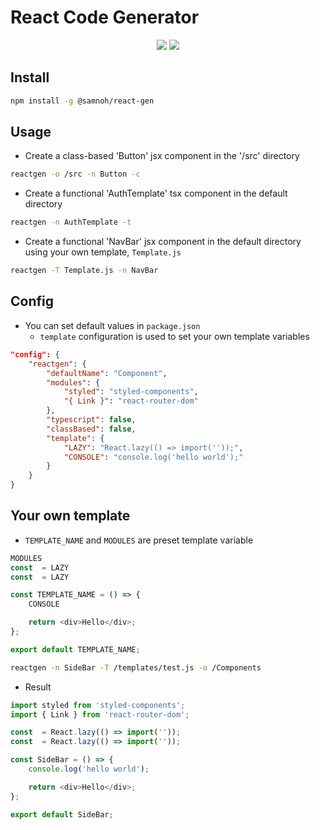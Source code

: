 # React Code Generator

<div align="center">
<a href="https://www.npmjs.com/package/@samnoh/react-gen"><img src="https://img.shields.io/npm/v/%40samnoh%2Freact-gen"></a> <a href="https://github.com/samnoh/react-code-generator/blob/master/LICENSE"><img src="https://img.shields.io/npm/l/%40samnoh%2Freact-gen"></a>
</div>

## Install

```bash
npm install -g @samnoh/react-gen
```

## Usage

-   Create a class-based 'Button' jsx component in the '/src' directory

```bash
reactgen -o /src -n Button -c
```

-   Create a functional 'AuthTemplate' tsx component in the default directory

```bash
reactgen -n AuthTemplate -t
```

-   Create a functional 'NavBar' jsx component in the default directory using your own template, `Template.js`

```bash
reactgen -T Template.js -n NavBar
```

## Config

-   You can set default values in `package.json`
    -   `template` configuration is used to set your own template variables

```json
"config": {
    "reactgen": {
        "defaultName": "Component",
        "modules": {
            "styled": "styled-components",
            "{ Link }": "react-router-dom"
        },
        "typescript": false,
        "classBased": false,
        "template": {
            "LAZY": "React.lazy(() => import(''));",
            "CONSOLE": "console.log('hello world');"
        }
    }
}
```

## Your own template

-   `TEMPLATE_NAME` and `MODULES` are preset template variable

```js
MODULES
const  = LAZY
const  = LAZY

const TEMPLATE_NAME = () => {
    CONSOLE

    return <div>Hello</div>;
};

export default TEMPLATE_NAME;
```

```bash
reactgen -n SideBar -T /templates/test.js -o /Components
```

- Result

```js
import styled from 'styled-components';
import { Link } from 'react-router-dom';

const  = React.lazy(() => import(''));
const  = React.lazy(() => import(''));

const SideBar = () => {
    console.log('hello world');

    return <div>Hello</div>;
};

export default SideBar;
```
